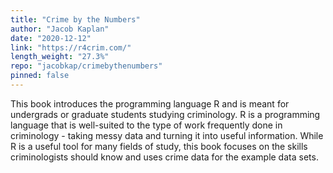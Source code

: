 ```yaml
---
title: "Crime by the Numbers"
author: "Jacob Kaplan"
date: "2020-12-12"
link: "https://r4crim.com/"
length_weight: "27.3%"
repo: "jacobkap/crimebythenumbers"
pinned: false
---
```


This book introduces the programming language R and is meant for undergrads or graduate students studying criminology. R is a programming language that is well-suited to the type of work frequently done in criminology - taking messy data and turning it into useful information. While R is a useful tool for many fields of study, this book focuses on the skills criminologists should know and uses crime data for the example data sets.

